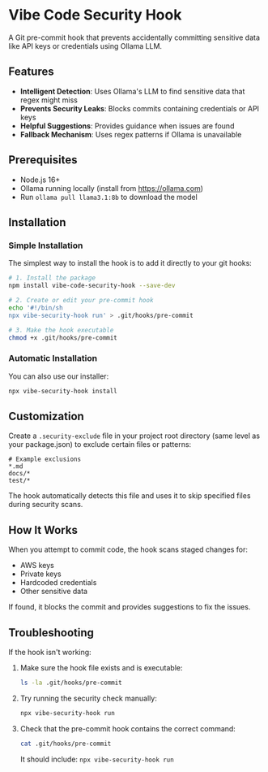 # Vibe Code Security Hook

A Git pre-commit hook that prevents accidentally committing sensitive data like API keys or credentials using Ollama LLM.

## Features

- **Intelligent Detection**: Uses Ollama's LLM to find sensitive data that regex might miss
- **Prevents Security Leaks**: Blocks commits containing credentials or API keys
- **Helpful Suggestions**: Provides guidance when issues are found
- **Fallback Mechanism**: Uses regex patterns if Ollama is unavailable

## Prerequisites

- Node.js 16+
- Ollama running locally (install from https://ollama.com)
- Run `ollama pull llama3.1:8b` to download the model

## Installation

### Simple Installation

The simplest way to install the hook is to add it directly to your git hooks:

```bash
# 1. Install the package
npm install vibe-code-security-hook --save-dev

# 2. Create or edit your pre-commit hook
echo '#!/bin/sh
npx vibe-security-hook run' > .git/hooks/pre-commit

# 3. Make the hook executable
chmod +x .git/hooks/pre-commit
```

### Automatic Installation

You can also use our installer:

```bash
npx vibe-security-hook install
```

## Customization

Create a `.security-exclude` file in your project root directory (same level as your package.json) to exclude certain files or patterns:

```
# Example exclusions
*.md
docs/*
test/*
```

The hook automatically detects this file and uses it to skip specified files during security scans.

## How It Works

When you attempt to commit code, the hook scans staged changes for:
- AWS keys
- Private keys
- Hardcoded credentials
- Other sensitive data

If found, it blocks the commit and provides suggestions to fix the issues.

## Troubleshooting

If the hook isn't working:

1. Make sure the hook file exists and is executable:
   ```bash
   ls -la .git/hooks/pre-commit
   ```

2. Try running the security check manually:
   ```bash
   npx vibe-security-hook run
   ```

3. Check that the pre-commit hook contains the correct command:
   ```bash
   cat .git/hooks/pre-commit
   ```
   It should include: `npx vibe-security-hook run`